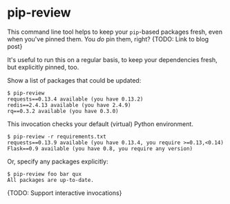 pip-review
==========

This command line tool helps to keep your `pip`-based packages fresh, even when
you've pinned them.  You _do_ pin them, right?  {TODO: Link to blog post}

It's useful to run this on a regular basis, to keep your dependencies fresh,
but explicitly pinned, too.

Show a list of packages that could be updated:

    $ pip-review
    requests==0.13.4 available (you have 0.13.2)
    redis==2.4.13 available (you have 2.4.9)
    rq==0.3.2 available (you have 0.3.0)

This invocation checks your default (virtual) Python environment.

    $ pip-review -r requirements.txt
    requests==0.13.9 available (you have 0.13.4, you require >=0.13,<0.14)
    Flask==0.9 available (you have 0.8, you require any version)

Or, specify any packages explicitly:

    $ pip-review foo bar qux
    All packages are up-to-date.


{TODO: Support interactive invocations}
